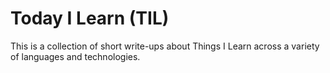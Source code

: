 # Today I Learn (TIL)
This is a collection of short write-ups about Things I Learn across a variety of languages and technologies.

